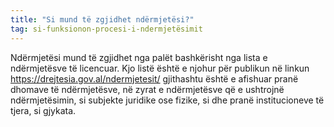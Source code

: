 ```yaml
---
title: "Si mund të zgjidhet ndërmjetësi?"
tag: si-funksionon-procesi-i-ndermjetësimit
---
```

Ndërmjetësi mund të zgjidhet nga palët bashkërisht nga lista e ndërmjetësve të licencuar. Kjo listë është e njohur për publikun në linkun https://drejtesia.gov.al/ndermjetesit/ gjithashtu është e afishuar pranë dhomave të ndërmjetësve, në zyrat e ndërmjetësve që e ushtrojnë ndërmjetësimin, si subjekte juridike ose fizike, si dhe pranë institucioneve të tjera, si gjykata.
